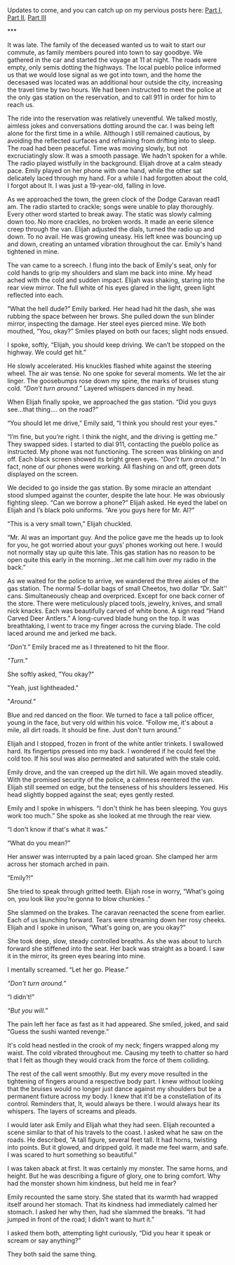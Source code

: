 Updates to come, and you can catch up on my pervious posts here: [Part I](https://www.reddit.com/r/nosleep/comments/14ly6cq/dont_turn_around/), [Part II](https://www.reddit.com/r/nosleep/comments/14mucf2/dont_turn_around_part_ii/), [Part III](https://www.reddit.com/r/nosleep/comments/14nx901/dont_turn_around_iii/)

\*\*\*

It was late. The family of the deceased wanted us to wait to start our commute, as family members poured into town to say goodbye. We gathered in the car and started the voyage at 11 at night. The roads were empty, only semis dotting the highways. The local pueblo police informed us that we would lose signal as we got into town, and the home the decesased was located was an additional hour outside the city, increasing the travel time by two hours. We had been instructed to meet the police at the only gas station on the reservation, and to call 911 in order for him to reach us.   


The ride into the reservation was relatively uneventful. We talked mostly, aimless jokes and conversations dotting around the car. I was being left alone for the first time in a while. Although I still remained cautious, by avoiding the reflected surfaces and refraining from drifting into to sleep. The road had been peaceful. Time was moving slowly, but not excruciatingly slow. It was a smooth passage. We hadn’t spoken for a while. The radio played wistfully in the background. Elijah drove at a calm steady pace. Emily played on her phone with one hand, while the other sat delicately laced through my hand. For a while I had forgotten about the cold, I forgot about It. I was just a 19-year-old, falling in love. 

  
As we approached the town, the green clock of the Dodge Caravan read1 am. The radio started to crackle; songs were unable to play thoroughly. Every other word started to break away. The static was slowly calming down too. No more crackles, no broken words. It made an eerie silence creep through the van. Elijah adjusted the dials, turned the radio up and down. To no avail. He was growing uneasy. His left knee was bouncing up and down, creating an untamed vibration throughout the car. Emily's hand tightened in mine. 

  
The van came to a screech. I flung into the back of Emily's seat, only for cold hands to grip my shoulders and slam me back into mine. My head ached with the cold and sudden impact. Elijah was shaking, staring into the rear view mirror. The full white of his eyes glared in the light, green light reflected into each. 

  
“What the hell dude?” Emily barked. Her head had hit the dash, she was rubbing the space between her brows. She pulled down the sun blinder mirror, inspecting the damage. Her steel eyes pierced mine. We both mouthed, “You, okay?” Smiles played on both our faces; slight nods ensued. 

  
I spoke, softly, “Elijah, you should keep driving. We can’t be stopped on the highway. We could get hit.”  
He slowly accelerated. His knuckles flashed white against the steering wheel. The air was tense. No one spoke for several moments. We let the air linger. The goosebumps rose down my spine, the marks of bruises stung cold. *“Don’t turn around.”* Layered whispers danced in my head. 

  
When Elijah finally spoke, we approached the gas station. “Did you guys see…that thing.... on the road?”  


“You should let me drive,” Emily said, “I think you should rest your eyes.”  


“I’m fine, but you’re right. I think the night, and the driving is getting me.” They swapped sides. I started to dial 911, contacting the pueblo police as instructed. My phone was not functioning. The screen was blinking on and off. Each black screen showed its bright green eyes. *“Don’t turn around.”* In fact, none of our phones were working. All flashing on and off, green dots displayed on the screen.   


We decided to go inside the gas station.  By some miracle an attendant stood slumped against the counter, despite the late hour. He was obviously fighting sleep. “Can we borrow a phone?” Elijah asked. He eyed the label on Elijah and I’s black polo uniforms.  “Are you guys here for Mr. Al?”   
“This is a very small town,” Elijah chuckled. 

  
“Mr. Al was an important guy. And the police gave me the heads up to look for you, he got worried about your guys’ phones working out here. I would not normally stay up quite this late. This gas station has no reason to be open quite this early in the morning…let me call him over my radio in the back.”

  
As we waited for the police to arrive, we wandered the three aisles of the gas station. The normal 5-dollar bags of small Cheetos, two dollar “Dr. Salt'' cans. Simultaneously cheap and overpriced. Except for one back corner of the store. There were meticulously placed tools, jewelry, knives, and small nick knacks. Each was beautifully carved of white bone. A sign read “Hand Carved Deer Antlers.” A long-curved blade hung on the top. It was breathtaking, I went to trace my finger across the curving blade. The cold laced around me and jerked me back. 

*“Don't.”* Emily braced me as I threatened to hit the floor. 

*"Turn."* 

She softly asked, "You okay?"

"Yeah, just lightheaded."

"*Around."* 

Blue and red danced on the floor. We turned to face a tall police officer, young in the face, but very old within his voice. “Follow me, it's about a mile, all dirt roads. It should be fine. Just don't turn around.”  
Elijah and I stopped, frozen in front of the white antler trinkets. I swallowed hard. Its fingertips pressed into my back. I wondered if he could feel the cold too. If his soul was also permeated and saturated with the stale cold. 

  
Emily drove, and the van creeped up the dirt hill. We again moved steadily. With the promised security of the police, a calmness reentered the van. Elijah still seemed on edge, but the tenseness of his shoulders lessened. His head slightly bopped against the seat; eyes gently rested.

  
Emily and I spoke in whispers. “I don't think he has been sleeping. You guys work too much.” She spoke as she looked at me through the rear view. 

  
“I don't know if that's what it was.”

  
“What do you mean?” 

  
Her answer was interrupted by a pain laced groan. She clamped her arm across her stomach arched in pain.   


“Emily?!”

  
She tried to speak through gritted teeth. Elijah rose in worry, “What's going on, you look like you’re gonna to blow chunkies .”

  
She slammed on the brakes. The caravan reenacted the scene from earlier. Each of us launching forward. Tears were streaming down her rosy cheeks. Elijah and I spoke in unison, “What's going on, are you okay?”

  
She took deep, slow, steady controlled breaths. As she was about to lurch forward she stiffened into the seat. Her back was straight as a board. I saw it in the mirror, its green eyes bearing into mine.  


I mentally screamed. “Let her go. Please.”   
*“Don't turn around.”*  


“I didn't!”  


*“But you will.”*   


The pain left her face as fast as it had appeared. She smiled, joked, and said “Guess the sushi wanted revenge.”

  
It's cold head nestled in the crook of my neck; fingers wrapped along my waist. The cold vibrated throughout me. Causing my teeth to chatter so hard that I felt as though they would crack from the force of them colliding. 

  
The rest of the call went smoothly. But my every move resulted in the tightening of fingers around a respective body part. I knew without looking that the bruises would no longer just dance against my shoulders but be a permanent fixture across my body. I knew that it’d be a constellation of its control. Reminders that, It, would always be there. I would always hear its whispers. The layers of screams and pleads.

  
I would later ask Emily and Elijah what they had seen. Elijah recounted a scene similar to that of his travels to the coast. I asked what he saw on the roads. He described, “A tall figure, several feet tall. It had horns, twisting into points. But it glowed, and dripped gold. It made me feel warm, and safe. I was scared to hurt something so beautiful.” 

  
I was taken aback at first. It was certainly my monster. The same horns, and height. But he was describing a figure of glory, one to bring comfort. Why had the monster shown him kindness, but held me in fear?

  
Emily recounted the same story. She stated that its warmth had wrapped itself around her stomach. That its kindness had immediately calmed her stomach. I asked her why then, had she slammed the breaks. “It had jumped in front of the road; I didn't want to hurt it.”

  
I asked them both, attempting light curiously, “Did you hear it speak or scream or say anything?”  


They both said the same thing.  
